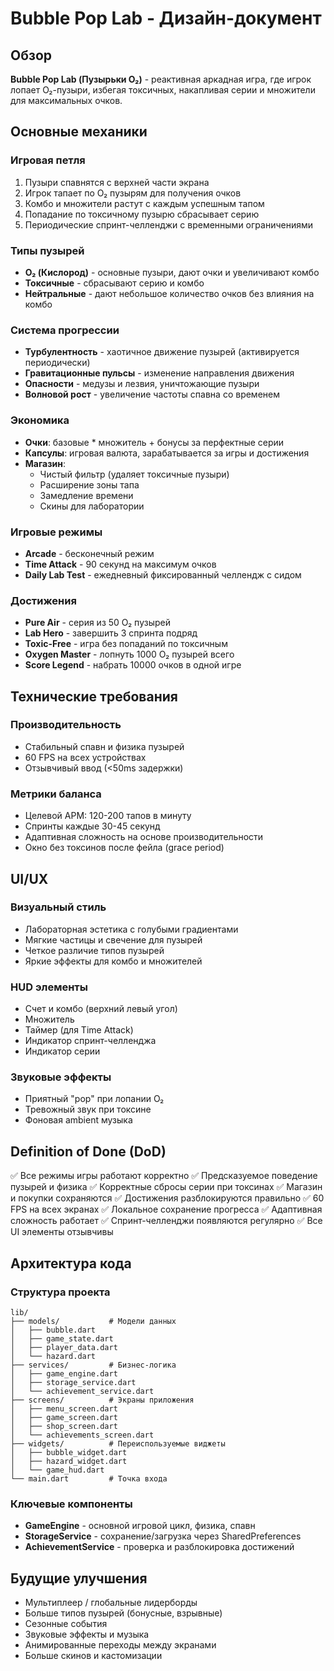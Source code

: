 # Bubble Pop Lab - Дизайн-документ

## Обзор

**Bubble Pop Lab (Пузырьки O₂)** - реактивная аркадная игра, где игрок лопает O₂-пузыри, избегая токсичных, накапливая серии и множители для максимальных очков.

## Основные механики

### Игровая петля
1. Пузыри спавнятся с верхней части экрана
2. Игрок тапает по O₂ пузырям для получения очков
3. Комбо и множители растут с каждым успешным тапом
4. Попадание по токсичному пузырю сбрасывает серию
5. Периодические спринт-челленджи с временными ограничениями

### Типы пузырей
- **O₂ (Кислород)** - основные пузыри, дают очки и увеличивают комбо
- **Токсичные** - сбрасывают серию и комбо
- **Нейтральные** - дают небольшое количество очков без влияния на комбо

### Система прогрессии
- **Турбулентность** - хаотичное движение пузырей (активируется периодически)
- **Гравитационные пульсы** - изменение направления движения
- **Опасности** - медузы и лезвия, уничтожающие пузыри
- **Волновой рост** - увеличение частоты спавна со временем

### Экономика
- **Очки**: базовые * множитель + бонусы за перфектные серии
- **Капсулы**: игровая валюта, зарабатывается за игры и достижения
- **Магазин**:
  - Чистый фильтр (удаляет токсичные пузыри)
  - Расширение зоны тапа
  - Замедление времени
  - Скины для лаборатории

### Игровые режимы
- **Arcade** - бесконечный режим
- **Time Attack** - 90 секунд на максимум очков
- **Daily Lab Test** - ежедневный фиксированный челлендж с сидом

### Достижения
- **Pure Air** - серия из 50 O₂ пузырей
- **Lab Hero** - завершить 3 спринта подряд
- **Toxic-Free** - игра без попаданий по токсичным
- **Oxygen Master** - лопнуть 1000 O₂ пузырей всего
- **Score Legend** - набрать 10000 очков в одной игре

## Технические требования

### Производительность
- Стабильный спавн и физика пузырей
- 60 FPS на всех устройствах
- Отзывчивый ввод (<50ms задержки)

### Метрики баланса
- Целевой APM: 120-200 тапов в минуту
- Спринты каждые 30-45 секунд
- Адаптивная сложность на основе производительности
- Окно без токсинов после фейла (grace period)

## UI/UX

### Визуальный стиль
- Лабораторная эстетика с голубыми градиентами
- Мягкие частицы и свечение для пузырей
- Четкое различие типов пузырей
- Яркие эффекты для комбо и множителей

### HUD элементы
- Счет и комбо (верхний левый угол)
- Множитель
- Таймер (для Time Attack)
- Индикатор спринт-челленджа
- Индикатор серии

### Звуковые эффекты
- Приятный "pop" при лопании O₂
- Тревожный звук при токсине
- Фоновая ambient музыка

## Definition of Done (DoD)

✅ Все режимы игры работают корректно
✅ Предсказуемое поведение пузырей и физика
✅ Корректные сбросы серии при токсинах
✅ Магазин и покупки сохраняются
✅ Достижения разблокируются правильно
✅ 60 FPS на всех экранах
✅ Локальное сохранение прогресса
✅ Адаптивная сложность работает
✅ Спринт-челленджи появляются регулярно
✅ Все UI элементы отзывчивы

## Архитектура кода

### Структура проекта
```
lib/
├── models/           # Модели данных
│   ├── bubble.dart
│   ├── game_state.dart
│   ├── player_data.dart
│   └── hazard.dart
├── services/         # Бизнес-логика
│   ├── game_engine.dart
│   ├── storage_service.dart
│   └── achievement_service.dart
├── screens/          # Экраны приложения
│   ├── menu_screen.dart
│   ├── game_screen.dart
│   ├── shop_screen.dart
│   └── achievements_screen.dart
├── widgets/          # Переиспользуемые виджеты
│   ├── bubble_widget.dart
│   ├── hazard_widget.dart
│   └── game_hud.dart
└── main.dart         # Точка входа
```

### Ключевые компоненты
- **GameEngine** - основной игровой цикл, физика, спавн
- **StorageService** - сохранение/загрузка через SharedPreferences
- **AchievementService** - проверка и разблокировка достижений

## Будущие улучшения

- Мультиплеер / глобальные лидерборды
- Больше типов пузырей (бонусные, взрывные)
- Сезонные события
- Звуковые эффекты и музыка
- Анимированные переходы между экранами
- Больше скинов и кастомизации
